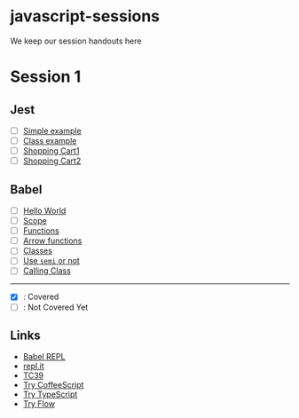 # javascript-sessions
We keep our session handouts here

# Session 1

## Jest
- [ ] [Simple example](https://repl.it/JfYM/6)
- [ ] [Class example](https://repl.it/JfZ9/2)
- [ ] [Shopping Cart1](https://repl.it/Jf1c/2)
- [ ] [Shopping Cart2](https://repl.it/JfZ9/5)

## Babel
- [ ] [Hello World](https://repl.it/JeIp/1)
- [ ] [Scope](https://repl.it/JeK9/2)
- [ ] [Functions](https://repl.it/JeLk/0)
- [ ] [Arrow functions](https://repl.it/JeLh/0)
- [ ] [Classes](https://repl.it/JcZi/5)
- [ ] [Use `semi` or not](https://repl.it/Jc2l/0)
- [ ] [Calling Class](https://repl.it/Jf4a/1)

----
- [X] : Covered
- [ ] : Not Covered Yet

## Links
- [Babel REPL](https://babeljs.io/repl)
- [repl.it](https://repl.it)
- [TC39](https://github.com/tc39/ecma262#ecmascript)
- [Try CoffeeScript](http://decaffeinate-project.org/repl/)
- [Try TypeScript](http://www.typescriptlang.org/play/)
- [Try Flow](https://flow.org/try/)

